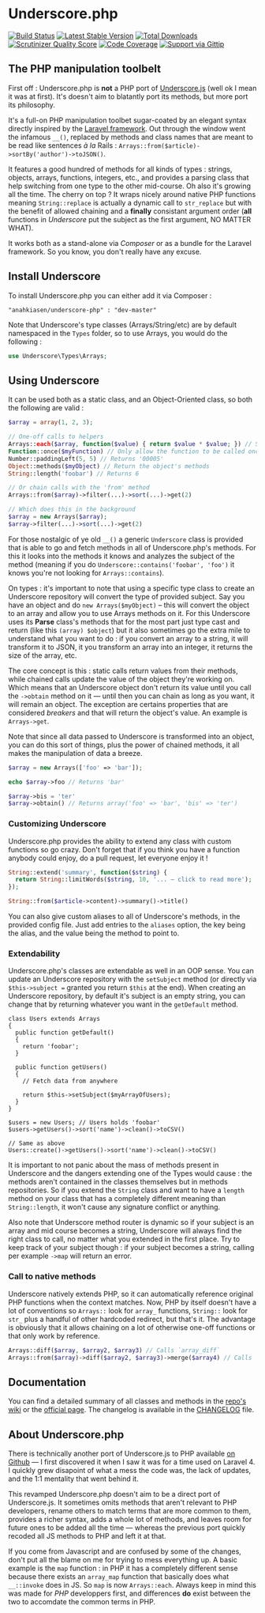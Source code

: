 # Underscore.php

[![Build Status](http://img.shields.io/travis/Anahkiasen/underscore-php.svg?style=flat)](https://travis-ci.org/Anahkiasen/underscore-php)
[![Latest Stable Version](http://img.shields.io/packagist/v/anahkiasen/underscore-php.svg?style=flat)](https://packagist.org/packages/anahkiasen/underscore-php)
[![Total Downloads](http://img.shields.io/packagist/dt/anahkiasen/underscore-php.svg?style=flat)](https://packagist.org/packages/anahkiasen/underscore-php)
[![Scrutinizer Quality Score](http://img.shields.io/scrutinizer/g/Anahkiasen/underscore-php.svg?style=flat)](https://scrutinizer-ci.com/g/Anahkiasen/underscore-php/)
[![Code Coverage](http://img.shields.io/scrutinizer/coverage/g/Anahkiasen/underscore-php.svg?style=flat)](https://scrutinizer-ci.com/g/Anahkiasen/underscore-php/)
[![Support via Gittip](http://img.shields.io/gittip/Anahkiasen.svg?style=flat)](https://www.gittip.com/Anahkiasen/)

## The PHP manipulation toolbelt

First off : Underscore.php is **not** a PHP port of [Underscore.js][] (well ok I mean it was at first).
It's doesn't aim to blatantly port its methods, but more port its philosophy.

It's a full-on PHP manipulation toolbet sugar-coated by an elegant syntax directly inspired by the [Laravel framework][]. Out through the window went the infamous `__()`, replaced by methods and class names that are meant to be read like sentences _à la_ Rails : `Arrays::from($article)->sortBy('author')->toJSON()`.

It features a good hundred of methods for all kinds of types : strings, objects, arrays, functions, integers, etc., and provides a parsing class that help switching from one type to the other mid-course. Oh also it's growing all the time.
The cherry on top ? It wraps nicely around native PHP functions meaning `String::replace` is actually a dynamic call to `str_replace` but with the benefit of allowed chaining and a **finally** consistant argument order (**all** functions in _Underscore_ put the subject as the first argument, NO MATTER WHAT).

It works both as a stand-alone via *Composer* or as a bundle for the Laravel framework. So you know, you don't really have any excuse.

## Install Underscore

To install Underscore.php you can either add it via Composer :

    "anahkiasen/underscore-php" : "dev-master"

Note that Underscore's type classes (Arrays/String/etc) are by default namespaced in the `Types` folder, so to use Arrays, you would do the following :

```php
use Underscore\Types\Arrays;
```

## Using Underscore

It can be used both as a static class, and an Object-Oriented class, so both the following are valid :

```php
$array = array(1, 2, 3);

// One-off calls to helpers
Arrays::each($array, function($value) { return $value * $value; }) // Square the array
Function::once($myFunction) // Only allow the function to be called once
Number::paddingLeft(5, 5) // Returns '00005'
Object::methods($myObject) // Return the object's methods
String::length('foobar') // Returns 6

// Or chain calls with the 'from' method
Arrays::from($array)->filter(...)->sort(...)->get(2)

// Which does this in the background
$array = new Arrays($array);
$array->filter(...)->sort(...)->get(2)
```

For those nostalgic of ye old `__()` a generic `Underscore` class is provided that is able to go and fetch methods in all of Underscore.php's methods. For this it looks into the methods it knows and analyzes the subject of the method (meaning if you do `Underscore::contains('foobar', 'foo')` it knows you're not looking for `Arrays::contains`).

On types : it's important to note that using a specific type class to create an Underscore repository will convert the type of provided subject. Say you have an object and do `new Arrays($myObject)` – this will convert the object to an array and allow you to use Arrays methods on it.
For this Underscore uses its **Parse** class's methods that for the most part just type cast and return (like this `(array) $object`) but it also sometimes go the extra mile to understand what you want to do : if you convert an array to a string, it will transform it to JSON, it you transform an array into an integer, it returns the size of the array, etc.

The core concept is this : static calls return values from their methods, while chained calls update the value of the object they're working on. Which means that an Underscore object don't return its value until you call the `->obtain` method on it — until then you can chain as long as you want, it will remain an object.
The exception are certains properties that are considered _breakers_ and that will return the object's value. An example is `Arrays->get`.

Note that since all data passed to Underscore is transformed into an object, you can do this sort of things, plus the power of chained methods, it all makes the manipulation of data a breeze.

```php
$array = new Arrays(['foo' => 'bar']);

echo $array->foo // Returns 'bar'

$array->bis = 'ter'
$array->obtain() // Returns array('foo' => 'bar', 'bis' => 'ter')
```

### Customizing Underscore

Underscore.php provides the ability to extend any class with custom functions so go crazy.
Don't forget that if you think you have a function anybody could enjoy, do a pull request, let everyone enjoy it !

```php
String::extend('summary', function($string) {
  return String::limitWords($string, 10, '... — click to read more');
});

String::from($article->content)->summary()->title()
```

You can also give custom aliases to all of Underscore's methods, in the provided config file. Just add entries to the `aliases` option, the key being the alias, and the value being the method to point to.

### Extendability

Underscore.php's classes are extendable as well in an OOP sense. You can update an Underscore repository with the `setSubject` method (or directly via `$this->subject =` granted you return `$this` at the end).
When creating an Underscore repository, by default it's subject is an empty string, you can change that by returning whatever you want in the `getDefault` method.

```
class Users extends Arrays
{
  public function getDefault()
  {
    return 'foobar';
  }

  public function getUsers()
  {
    // Fetch data from anywhere

    return $this->setSubject($myArrayOfUsers);
  }
}

$users = new Users; // Users holds 'foobar'
$users->getUsers()->sort('name')->clean()->toCSV()

// Same as above
Users::create()->getUsers()->sort('name')->clean()->toCSV()
```

It is important to not panic about the mass of methods present in Underscore and the dangers extending one of the Types would cause : the methods aren't contained in the classes themselves but in methods repositories. So if you extend the `String` class and want to have a `length` method on your class that has a completely different meaning than `String::length`, it won't cause any signature conflict or anything.

Also note that Underscore method router is dynamic so if your subject is an array and mid course becomes a string, Underscore will always find the right class to call, no matter what you extended in the first place. Try to keep track of your subject though : if your subject becomes a string, calling per example `->map` will return an error.

### Call to native methods

Underscore natively extends PHP, so it can automatically reference original PHP functions when the context matches. Now, PHP by itself doesn't have a lot of conventions so `Arrays::` look for `array_` functions, `String::` look for `str_` plus a handful of other hardcoded redirect, but that's it.
The advantage is obviously that it allows chaining on a lot of otherwise one-off functions or that only work by reference.

```php
Arrays::diff($array, $array2, $array3) // Calls `array_diff`
Arrays::from($array)->diff($array2, $array3)->merge($array4) // Calls `array_diff` then `array_merge` on the result
```

## Documentation

You can find a detailed summary of all classes and methods in the [repo's wiki][] or the [official page][].
The changelog is available in the [CHANGELOG][] file.

## About Underscore.php

There is technically another port of Underscore.js to PHP available [on Github][] — I first discovered it when I saw it was for a time used on Laravel 4. I quickly grew disapoint of what a mess the code was, the lack of updates, and the 1:1 mentality that went behind it.

This revamped Underscore.php doesn't aim to be a direct port of Underscore.js. It sometimes omits methods that aren't relevant to PHP developers, rename others to match terms that are more common to them, provides a richer syntax, adds a whole lot of methods, and leaves room for future ones to be added all the time — whereas the previous port quickly recoded all JS methods to PHP and left it at that.

If you come from Javascript and are confused by some of the changes, don't put all the blame on me for trying to mess everything up. A basic example is the `map` function : in PHP it has a completely different sense because there exists an `array_map` function that basically does what `__::invoke` does in JS. So `map` is now `Arrays::each`.
Always keep in mind this was made for _PHP_ developpers first, and differences **do** exist between the two to accomdate the common terms in PHP.

[CHANGELOG]: https://github.com/Anahkiasen/underscore-php/blob/master/CHANGELOG.md
[official page]: http://anahkiasen.github.com/underscore-php/
[Laravel framework]: http://laravel.com/
[Underscore.js]: https://github.com/documentcloud/underscore
[repo's wiki]: https://github.com/Anahkiasen/underscore-php/wiki/_pages
[on Github]: https://github.com/brianhaveri/Underscore.php

